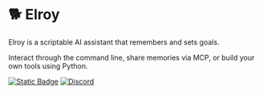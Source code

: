 # 🐕 Elroy

Elroy is a scriptable AI assistant that remembers and sets goals.

Interact through the command line, share memories via MCP, or build your own tools using Python.


[![Static Badge][github-shield]][github-url]
[![Discord][discord-shield]][discord-url]

[github-shield]: https://img.shields.io/badge/Github-repo-white?logo=github
[github-url]: https://github.com/elroy-bot/elroy
[discord-shield]:https://img.shields.io/discord/1200684659277832293?color=7289DA&label=Discord&logo=discord&logoColor=white
[discord-url]: https://discord.gg/5PJUY4eMce
